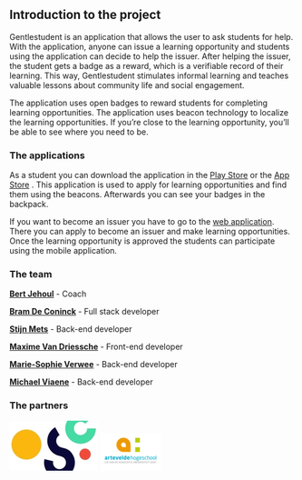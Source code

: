 ## Introduction to the project
Gentlestudent is an application that allows the user to ask students for help. With the application, anyone can issue a learning opportunity and students using the application can decide to help the issuer. After helping the issuer, the student gets a badge as a reward, which is a verifiable record of their learning. This way, Gentlestudent stimulates informal learning and teaches valuable lessons about community life and social engagement. 

The application uses open badges to reward students for completing learning opportunities. The application uses beacon technology to localize the learning opportunities. If you’re close to the learning opportunity, you’ll be able to see where you need to be.

### The applications
As a student you can download the application in the [Play Store]() or the [App Store]() . This application is used to apply for learning opportunities and find them using the beacons. Afterwards you can see your badges in the backpack.

If you want to become an issuer you have to go to the [web application](http://gentlestudent.gent/). There you can apply to become an issuer and make learning opportunities. Once the learning opportunity is approved the students can participate using the mobile application.

### The team
[**Bert Jehoul**](https://github.com/jeborsel) -
Coach

[**Bram De Coninck**](https://github.com/BramDC3) - 
Full stack developer

[**Stijn Mets**](https://github.com/StijnMets) - 
Back-end developer

[**Maxime Van Driessche**](https://github.com/mrvdries) - 
Front-end developer

[**Marie-Sophie Verwee**](https://github.com/MarieSophie4) - 
Back-end developer

[**Michael Viaene**](https://github.com/MichaelViaene) - 
Back-end developer


### The partners
[![osoc](osoc.jpg)](http://2018.summerofcode.be/)  [![artvelde](arteveldelogo.png)](https://www.arteveldehogeschool.be/) 
